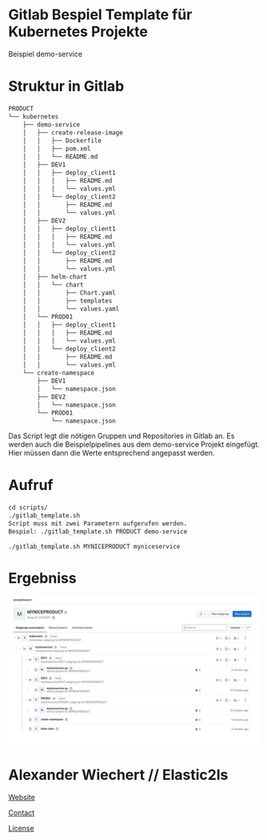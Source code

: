 # Gitlab Bespiel Template für Kubernetes Projekte

Beispiel demo-service

# Struktur in Gitlab
```
PRODUCT
└── kubernetes
    ├── demo-service
    │   ├── create-release-image
    │   │   ├── Dockerfile
    │   │   ├── pom.xml
    │   │   └── README.md
    │   ├── DEV1
    │   │   ├── deploy_client1
    │   │   │   ├── README.md
    │   │   │   └── values.yml
    │   │   └── deploy_client2
    │   │       ├── README.md
    │   │       └── values.yml
    │   ├── DEV2
    │   │   ├── deploy_client1
    │   │   │   ├── README.md
    │   │   │   └── values.yml
    │   │   └── deploy_client2
    │   │       ├── README.md
    │   │       └── values.yml
    │   ├── helm-chart
    │   │   └── chart
    │   │       ├── Chart.yaml
    │   │       ├── templates
    │   │       └── values.yaml
    │   └── PROD01
    │   │   ├── deploy_client1
    │   │   │   ├── README.md
    │   │   │   └── values.yml
    │   │   └── deploy_client2
    │   │       ├── README.md
    │   │       └── values.yml
    └── create-namespace
        ├── DEV1
        │   └── namespace.json
        ├── DEV2
        │   └── namespace.json
        └── PROD01
            └── namespace.json
```

Das Script legt die nötigen Gruppen und Repositories in Gitlab an. Es werden auch die Beispielpipelines aus dem demo-service Projekt eingefügt. Hier müssen dann die Werte entsprechend angepasst werden.

# Aufruf

```
cd scripts/
./gitlab_template.sh
Script muss mit zwei Parametern aufgerufen werden.
Bespiel: ./gitlab_template.sh PRODUCT demo-service
```

```
./gitlab_template.sh MYNICEPRODUCT myniceservice
```
# Ergebniss 
![imported ](./gitlab_final_templated_structure.jpeg)

# Alexander Wiechert // Elastic2ls

[Website](https://www.elastic2ls.com/)

[Contact](info@elastic2ls.com)

[License](https://github.com/AlexanderWiechert/.github/blob/main/LICENSE)

